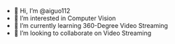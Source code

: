 - 👋 Hi, I’m @aiguo112
- 👀 I’m interested in Computer Vision
- 🌱 I’m currently learning 360-Degree Video Streaming
- 💞️ I’m looking to collaborate on Video Streaming

<!---
aiguo112/aiguo112 is a ✨ special ✨ repository because its `README.md` (this file) appears on your GitHub profile.
You can click the Preview link to take a look at your changes.
--->
